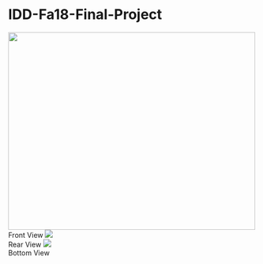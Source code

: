 # IDD-Fa18-Final-Project

<img src="https://i.imgur.com/OasfU5r.jpg" width=500 height=400><BR>Front View
<img src="https://i.imgur.com/1f20Mrz.jpg"><BR>Rear View
<img src="https://i.imgur.com/jlWiKaD.jpg"><BR>Bottom View
